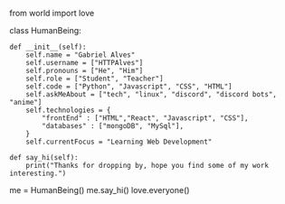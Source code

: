 from world import love

class HumanBeing:

    def __init__(self):
        self.name = "Gabriel Alves"
        self.username = ["HTTPAlves"]
        self.pronouns = ["He", "Him"]
        self.role = ["Student", "Teacher"]
        self.code = ["Python", "Javascript", "CSS", "HTML"]
        self.askMeAbout = ["tech", "linux", "discord", "discord bots", "anime"]
        self.technologies = {
            "frontEnd" : ["HTML","React", "Javascript", "CSS"],
            "databases" : ["mongoDB", "MySql"],
        }
        self.currentFocus = "Learning Web Development"

    def say_hi(self):
        print("Thanks for dropping by, hope you find some of my work interesting.")

me = HumanBeing()
me.say_hi()
love.everyone()
